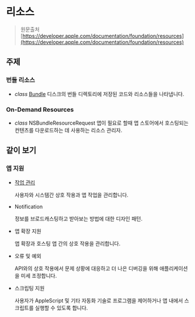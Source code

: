 # 리소스

> 원문출처  
> [https://developer.apple.com/documentation/foundation/resources](https://developer.apple.com/documentation/foundation/resources)

## 주제

### 번들 리소스 <a id="bundle-resources"></a>

* _class_ [Bundle](bundle.md) 디스크의 번들 디렉토리에 저장된 코드와 리소스들을 나타냅니다.

### On-Demand Resources

* _class_ NSBundleResourceRequest 앱이 필요로 할때 앱 스토어에서 호스팅되는 컨텐츠를 다운로드하는 데 사용하는 리소스 관리자.

## 같이 보기 <a id="see-also"></a>

### 앱 지원

* [작업 관리](../task-management/)

  사용자와 시스템간 상호 작용과 앱 작업을 관리합니다.

* Notification

  정보를 브로드캐스팅하고 받아보는 방법에 대한 디자인 패턴.

* 앱 확장 지원

  앱 확장과 호스팅 앱 간의 상호 작용을 관리합니다.

* 오류 및 예외

  API와의 상호 작용에서 문제 상황에 대응하고 더 나은 디버깅을 위해 애플리케이션을 미세 조정합니다.

* 스크립팅 지원

  사용자가 AppleScript 및 기타 자동화 기술로 프로그램을 제어하거나 앱 내에서 스크립트를 실행할 수 있도록 합니다.



